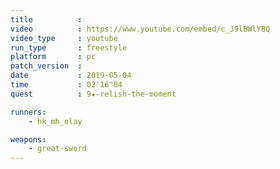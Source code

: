 ```yaml
---
title          :
video          : https://www.youtube.com/embed/c_J9lBWlYBQ
video_type     : youtube
run_type       : freestyle
platform       : pc
patch_version  :
date           : 2019-05-04
time           : 02'16"84
quest          : 9★-relish-the-moment

runners:
    - hk_mh_olay

weapons:
    - great-sword
---
```

